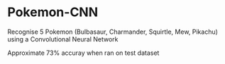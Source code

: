# Pokemon-CNN
Recognise 5 Pokemon (Bulbasaur, Charmander, Squirtle, Mew, Pikachu) using a Convolutional Neural Network

Approximate 73% accuray when ran on test dataset
